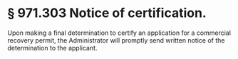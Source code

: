 # § 971.303   Notice of certification.

Upon making a final determination to certify an application for a commercial recovery permit, the Administrator will promptly send written notice of the determination to the applicant.




